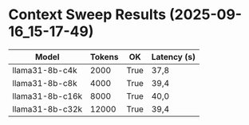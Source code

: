 ﻿# Context Sweep Results (2025-09-16_15-17-49)

| Model | Tokens | OK | Latency (s) |
|-------|--------|----|-------------|
| llama31-8b-c4k | 2000 | True | 37,8 |
| llama31-8b-c8k | 4000 | True | 39,4 |
| llama31-8b-c16k | 8000 | True | 40,0 |
| llama31-8b-c32k | 12000 | True | 39,4 |
